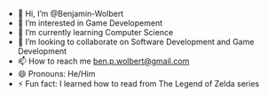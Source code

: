 - 👋 Hi, I’m @Benjamin-Wolbert
- 👀 I’m interested in Game Developement 
- 🌱 I’m currently learning Computer Science
- 💞️ I’m looking to collaborate on Software Development and Game Development
- 📫 How to reach me ben.p.wolbert@gmail.com
- 😄 Pronouns: He/Him
- ⚡ Fun fact: I learned how to read from The Legend of Zelda series

<!---
Benjamin-Wolbert/Benjamin-Wolbert is a ✨ special ✨ repository because its `README.md` (this file) appears on your GitHub profile.
You can click the Preview link to take a look at your changes.
--->
